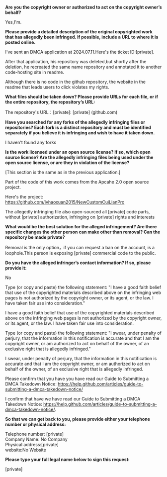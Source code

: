**Are you the copyright owner or authorized to act on the copyright owner’s behalf?**

Yes,I'm.

**Please provide a detailed description of the original copyrighted work that has allegedly been infringed. If possible, include a URL to where it is posted online.**

I've sent an DMCA application at 2024.07.11.Here's the ticket ID:[private].

After that application, his repository was deleted,but shortly after the deletion, he recreated the same name repository and annotated it to another code-hosting site in readme.

Although there is no code in the github repository, the website in the readme that leads users to click violates my rights.

**What files should be taken down? Please provide URLs for each file, or if the entire repository, the repository’s URL:**

The repository's URL：[private]: [private] (github.com)

**Have you searched for any forks of the allegedly infringing files or repositories? Each fork is a distinct repository and must be identified separately if you believe it is infringing and wish to have it taken down.**

I haven't found any forks

**Is the work licensed under an open source license? If so, which open source license? Are the allegedly infringing files being used under the open source license, or are they in violation of the license?**

[This section is the same as in the previous application.]

Part of the code of this work comes from the Apcahe 2.0 open source project.

Here's the project: https://github.com/lvhaoxuan2015/NewCustomCuiLianPro

The allegedly infringing file also open-sourced all [private] code parts, without [private] authorization, infringing on [private] rights and interests

**What would be the best solution for the alleged infringement? Are there specific changes the other person can make other than removal? Can the repository be made private?**

Removal is the only option，if you can request a ban on the account, is a loophole.This person is exposing [private] commercial code to the public.

**Do you have the alleged infringer’s contact information? If so, please provide it:**

No

Type (or copy and paste) the following statement: "I have a good faith belief that use of the copyrighted materials described above on the infringing web pages is not authorized by the copyright owner, or its agent, or the law. I have taken fair use into consideration."

I have a good faith belief that use of the copyrighted materials described above on the infringing web pages is not authorized by the copyright owner, or its agent, or the law. I have taken fair use into consideration.

Type (or copy and paste) the following statement: "I swear, under penalty of perjury, that the information in this notification is accurate and that I am the copyright owner, or am authorized to act on behalf of the owner, of an exclusive right that is allegedly infringed."

I swear, under penalty of perjury, that the information in this notification is accurate and that I am the copyright owner, or am authorized to act on behalf of the owner, of an exclusive right that is allegedly infringed.

Please confirm that you have you have read our Guide to Submitting a DMCA Takedown Notice: https://help.github.com/articles/guide-to-submitting-a-dmca-takedown-notice/

I confirm that have we have read our Guide to Submitting a DMCA Takedown Notice: https://help.github.com/articles/guide-to-submitting-a-dmca-takedown-notice/.

**So that we can get back to you, please provide either your telephone number or physical address:**

Telephone number: [private]  
Company Name: No Company  
Physical address:[private]  
website:No Website  

**Please type your full legal name below to sign this request:**

[private]
